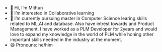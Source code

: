 - 👋 Hi, I’m Mithun
- 👀 I’m interested in Collaborative learning
- 🌱 I’m currently pursuing master in Computer Science learing skills related to ML,AI and database. Also have intrest towards and Product Management. I have worked as a PLM Developer for 2years and would love to expand my knowledge in the world of PLM while honing other important skills needed in the industry at the moment.
- 😄 Pronouns: he/him

<!---
mgowda23/mgowda23 is a ✨ special ✨ repository because its `README.md` (this file) appears on your GitHub profile.
You can click the Preview link to take a look at your changes.
--->
